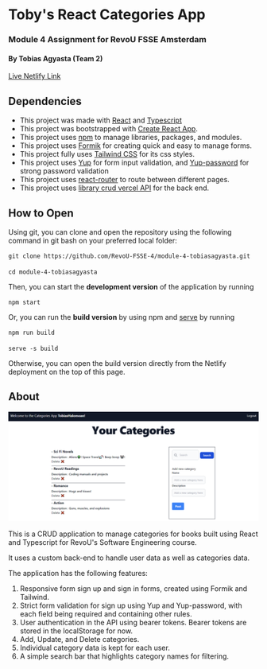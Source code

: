 # Toby's React Categories App

### Module 4 Assignment for RevoU FSSE Amsterdam

#### By Tobias Agyasta (Team 2)

[Live Netlify Link](https://tobys-categories.netlify.app/)

## Dependencies

- This project was made with [React](https://react.dev/) and [Typescript](https://www.typescriptlang.org/)
- This project was bootstrapped with [Create React App](https://github.com/facebook/create-react-app).
- This project uses [npm](https://www.npmjs.com/) to manage libraries, packages, and modules.
- This project uses [Formik](https://github.com/jaredpalmer/formik) for creating quick and easy to manage forms.
- This project fully uses [Tailwind CSS](https://github.com/tailwindlabs/tailwindcss) for its css styles.
- This project uses [Yup](https://www.npmjs.com/package/yup) for form input validation, and [Yup-password](https://www.npmjs.com/package/yup-password) for strong password validation
- This project uses [react-router](https://reactrouter.com/en/main) to route between different pages.
- This project uses [library crud vercel API](https://documenter.getpostman.com/view/15804286/2sA3Bn6CSh) for the back end.

## How to Open

Using git, you can clone and open the repository using the following command in git bash on your preferred local folder:

```console
git clone https://github.com/RevoU-FSSE-4/module-4-tobiasagyasta.git

cd module-4-tobiasagyasta
```

Then, you can start the **development version** of the application by running

```console
npm start
```

Or, you can run the **build version** by using npm and [serve](https://www.npmjs.com/package/serve) by running

```console
npm run build

serve -s build
```

Otherwise, you can open the build version directly from the Netlify deployment on the top of this page.

## About

![App Screenshot](src/assets/app-screenshot-2.PNG)

This is a CRUD application to manage categories for books built using React and Typescript for RevoU's Software Engineering course.

It uses a custom back-end to handle user data as well as categories data.

The application has the following features:

1. Responsive form sign up and sign in forms, created using Formik and Tailwind.
2. Strict form validation for sign up using Yup and Yup-password, with each field being required and containing other rules.
3. User authentication in the API using bearer tokens. Bearer tokens are stored in the localStorage for now.
4. Add, Update, and Delete categories.
5. Individual category data is kept for each user.
6. A simple search bar that highlights category names for filtering.
